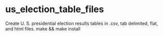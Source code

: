# us_election_table_files
Create U. S. presidential election results tables in .csv, tab delimited, flat, and html files. make &amp;&amp; make install
